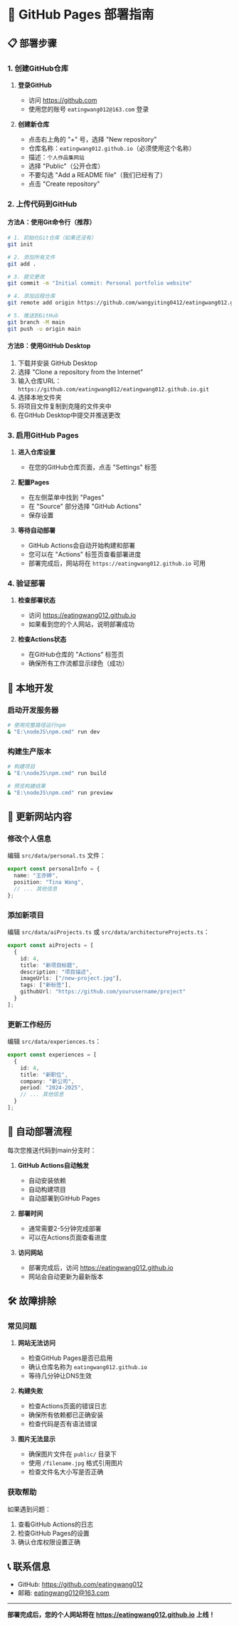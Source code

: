 # 🚀 GitHub Pages 部署指南

## 📋 部署步骤

### 1. 创建GitHub仓库

1. **登录GitHub**
   - 访问 https://github.com
   - 使用您的账号 `eatingwang012@163.com` 登录

2. **创建新仓库**
   - 点击右上角的 "+" 号，选择 "New repository"
   - 仓库名称：`eatingwang012.github.io`（必须使用这个名称）
   - 描述：`个人作品集网站`
   - 选择 "Public"（公开仓库）
   - 不要勾选 "Add a README file"（我们已经有了）
   - 点击 "Create repository"

### 2. 上传代码到GitHub

#### 方法A：使用Git命令行（推荐）

```bash
# 1. 初始化Git仓库（如果还没有）
git init

# 2. 添加所有文件
git add .

# 3. 提交更改
git commit -m "Initial commit: Personal portfolio website"

# 4. 添加远程仓库
git remote add origin https://github.com/wangyiting0412/eatingwang012.github.io.git

# 5. 推送到GitHub
git branch -M main
git push -u origin main
```

#### 方法B：使用GitHub Desktop

1. 下载并安装 GitHub Desktop
2. 选择 "Clone a repository from the Internet"
3. 输入仓库URL：`https://github.com/eatingwang012/eatingwang012.github.io.git`
4. 选择本地文件夹
5. 将项目文件复制到克隆的文件夹中
6. 在GitHub Desktop中提交并推送更改

### 3. 启用GitHub Pages

1. **进入仓库设置**
   - 在您的GitHub仓库页面，点击 "Settings" 标签

2. **配置Pages**
   - 在左侧菜单中找到 "Pages"
   - 在 "Source" 部分选择 "GitHub Actions"
   - 保存设置

3. **等待自动部署**
   - GitHub Actions会自动开始构建和部署
   - 您可以在 "Actions" 标签页查看部署进度
   - 部署完成后，网站将在 `https://eatingwang012.github.io` 可用

### 4. 验证部署

1. **检查部署状态**
   - 访问 https://eatingwang012.github.io
   - 如果看到您的个人网站，说明部署成功

2. **检查Actions状态**
   - 在GitHub仓库的 "Actions" 标签页
   - 确保所有工作流都显示绿色（成功）

## 🔧 本地开发

### 启动开发服务器
```bash
# 使用完整路径运行npm
& "E:\nodeJS\npm.cmd" run dev
```

### 构建生产版本
```bash
# 构建项目
& "E:\nodeJS\npm.cmd" run build

# 预览构建结果
& "E:\nodeJS\npm.cmd" run preview
```

## 📝 更新网站内容

### 修改个人信息
编辑 `src/data/personal.ts` 文件：
```typescript
export const personalInfo = {
  name: "王亦婷",
  position: "Tina Wang",
  // ... 其他信息
};
```

### 添加新项目
编辑 `src/data/aiProjects.ts` 或 `src/data/architectureProjects.ts`：
```typescript
export const aiProjects = [
  {
    id: 4,
    title: "新项目标题",
    description: "项目描述",
    imageUrls: ["/new-project.jpg"],
    tags: ["新标签"],
    githubUrl: "https://github.com/yourusername/project"
  }
];
```

### 更新工作经历
编辑 `src/data/experiences.ts`：
```typescript
export const experiences = [
  {
    id: 4,
    title: "新职位",
    company: "新公司",
    period: "2024-2025",
    // ... 其他信息
  }
];
```

## 🚀 自动部署流程

每次您推送代码到main分支时：

1. **GitHub Actions自动触发**
   - 自动安装依赖
   - 自动构建项目
   - 自动部署到GitHub Pages

2. **部署时间**
   - 通常需要2-5分钟完成部署
   - 可以在Actions页面查看进度

3. **访问网站**
   - 部署完成后，访问 https://eatingwang012.github.io
   - 网站会自动更新为最新版本

## 🛠️ 故障排除

### 常见问题

1. **网站无法访问**
   - 检查GitHub Pages是否已启用
   - 确认仓库名称为 `eatingwang012.github.io`
   - 等待几分钟让DNS生效

2. **构建失败**
   - 检查Actions页面的错误日志
   - 确保所有依赖都已正确安装
   - 检查代码是否有语法错误

3. **图片无法显示**
   - 确保图片文件在 `public/` 目录下
   - 使用 `/filename.jpg` 格式引用图片
   - 检查文件名大小写是否正确

### 获取帮助

如果遇到问题：
1. 查看GitHub Actions的日志
2. 检查GitHub Pages的设置
3. 确认仓库权限设置正确

## 📞 联系信息

- GitHub: https://github.com/eatingwang012
- 邮箱: eatingwang012@163.com

---

**部署完成后，您的个人网站将在 https://eatingwang012.github.io 上线！**
